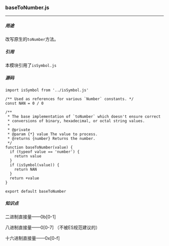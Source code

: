 ### baseToNumber.js
---
##### 用途
改写原生的`toNumber`方法。

##### 引用
本模块引用了`isSymbol.js`

##### 源码
```
import isSymbol from '../isSymbol.js'

/** Used as references for various `Number` constants. */
const NAN = 0 / 0

/**
 * The base implementation of `toNumber` which doesn't ensure correct
 * conversions of binary, hexadecimal, or octal string values.
 *
 * @private
 * @param {*} value The value to process.
 * @returns {number} Returns the number.
 */
function baseToNumber(value) {
  if (typeof value == 'number') {
    return value
  }
  if (isSymbol(value)) {
    return NAN
  }
  return +value
}

export default baseToNumber
```

##### 知识点
二进制直接量——0b[0-1]

八进制直接量——0[0-7] （不被ES规范建议的）

十六进制直接量——0x[0-f]